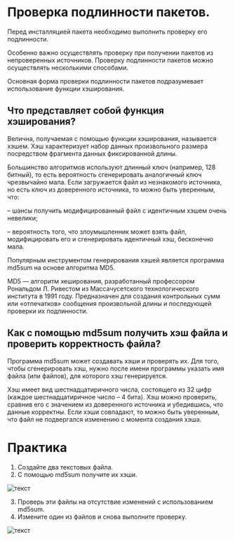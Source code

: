# Проверка подлинности пакетов. 

Перед инсталляцией пакета необходимо выполнить проверку его подлинности.

Особенно важно осуществлять проверку при получении пакетов из непроверенных источников. Проверку подлинности пакетов можно осуществлять несколькими способами. 

Основная форма проверки подлинности пакетов подразумевает использование функции хэширования.

## Что представляет собой функция хэширования?

Велична, получаемая с помощью функции хэширования, называется хэшем. Хэш характеризует набор данных произвольного размера посредством фрагмента данных фиксированной длины. 

Большинство алгоритмов используют длинный ключ (например, 128 битный), то есть вероятность сгенерировать аналогичный ключ чрезвычайно мала. Если загружается файл из незнакомого источника, но есть ключ из доверенного источника, то можно быть уверенным, что:

– шансы получить модифицированный файл с идентичным хэшем очень невелики; 

– вероятность того, что злоумышленник может взять файл, модифицировать его и сгенерировать идентичный хэш, бесконечно мала.

Популярным инструментом генерирования хэшей является программа md5sum на основе алгоритма MD5.

MD5 — алгоритм хеширования, разработанный профессором Рональдом Л. Ривестом из Массачусетского технологического института в 1991 году. Предназначен для создания контрольных сумм или «отпечатков» сообщения произвольной длины и последующей проверки их подлинности. 

## Как с помощью md5sum получить хэш файла и проверить корректность файла?

Программа md5sum может создавать хэши и проверять их. Для того, чтобы сгенерировать хэш, нужно
после имени программы указать имя файла (или файлов), для которого хэш генерируется.

Хэш имеет вид шестнадцатиричного числа, состоящего из 32 цифр (каждое шестнадцатиричное число – 4 бита). Хэш можно проверить, сравнив его с значением из доверенного источника и убедившись, что данные корректны. Если хэши совпадают, то можно быть уверенным, что файл не подвергался изменению с момента создания хэша. 

# Практика 

1. Создайте два текстовых файла.
2. С помощью md5sum получите их хэши. 

![текст](https://sun9-67.userapi.com/impg/bRW1LOj386pJu_z3HlDtbRc6Ri5e8zp6IZ7k2g/kf7pBEe24eo.jpg?size=421x181&quality=95&sign=66706a8b24bd29ac03f93c219bb5567d&type=album)

3. Проверь эти файлы на отсутствие изменений с использованием md5sum.
4. Измените один из файлов и снова выполните проверку.

![текст](https://sun9-2.userapi.com/impg/uSjc_dajefFieLJyuXli3PhnSyZvvEy5EWWHgg/SvV_-brtaoA.jpg?size=421x129&quality=95&sign=af525cbee99ee8bc2c20cff0583c68d4&type=album)
